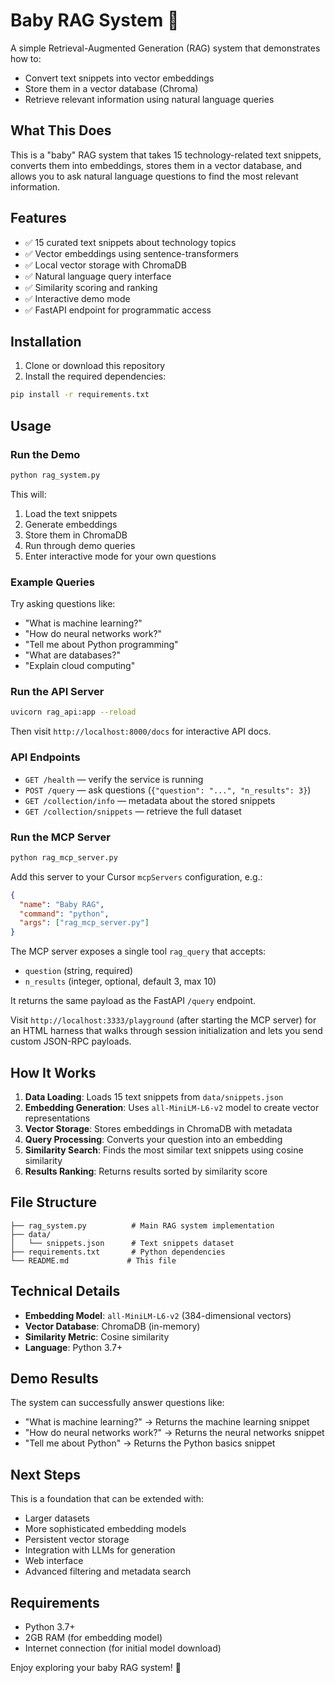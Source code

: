 # Baby RAG System 🚀

A simple Retrieval-Augmented Generation (RAG) system that demonstrates how to:
- Convert text snippets into vector embeddings
- Store them in a vector database (Chroma)
- Retrieve relevant information using natural language queries

## What This Does

This is a "baby" RAG system that takes 15 technology-related text snippets, converts them into embeddings, stores them in a vector database, and allows you to ask natural language questions to find the most relevant information.

## Features

- ✅ 15 curated text snippets about technology topics
- ✅ Vector embeddings using sentence-transformers
- ✅ Local vector storage with ChromaDB
- ✅ Natural language query interface
- ✅ Similarity scoring and ranking
- ✅ Interactive demo mode
- ✅ FastAPI endpoint for programmatic access

## Installation

1. Clone or download this repository
2. Install the required dependencies:

```bash
pip install -r requirements.txt
```

## Usage

### Run the Demo

```bash
python rag_system.py
```

This will:
1. Load the text snippets
2. Generate embeddings
3. Store them in ChromaDB
4. Run through demo queries
5. Enter interactive mode for your own questions

### Example Queries

Try asking questions like:
- "What is machine learning?"
- "How do neural networks work?"
- "Tell me about Python programming"
- "What are databases?"
- "Explain cloud computing"

### Run the API Server

```bash
uvicorn rag_api:app --reload
```

Then visit `http://localhost:8000/docs` for interactive API docs.

### API Endpoints

- `GET /health` — verify the service is running
- `POST /query` — ask questions (`{"question": "...", "n_results": 3}`)
- `GET /collection/info` — metadata about the stored snippets
- `GET /collection/snippets` — retrieve the full dataset

### Run the MCP Server

```bash
python rag_mcp_server.py
```

Add this server to your Cursor `mcpServers` configuration, e.g.:

```json
{
  "name": "Baby RAG",
  "command": "python",
  "args": ["rag_mcp_server.py"]
}
```

The MCP server exposes a single tool `rag_query` that accepts:

- `question` (string, required)
- `n_results` (integer, optional, default 3, max 10)

It returns the same payload as the FastAPI `/query` endpoint.

Visit `http://localhost:3333/playground` (after starting the MCP server) for an HTML harness that walks through session initialization and lets you send custom JSON-RPC payloads.

## How It Works

1. **Data Loading**: Loads 15 text snippets from `data/snippets.json`
2. **Embedding Generation**: Uses `all-MiniLM-L6-v2` model to create vector representations
3. **Vector Storage**: Stores embeddings in ChromaDB with metadata
4. **Query Processing**: Converts your question into an embedding
5. **Similarity Search**: Finds the most similar text snippets using cosine similarity
6. **Results Ranking**: Returns results sorted by similarity score

## File Structure

```
├── rag_system.py          # Main RAG system implementation
├── data/
│   └── snippets.json      # Text snippets dataset
├── requirements.txt       # Python dependencies
└── README.md             # This file
```

## Technical Details

- **Embedding Model**: `all-MiniLM-L6-v2` (384-dimensional vectors)
- **Vector Database**: ChromaDB (in-memory)
- **Similarity Metric**: Cosine similarity
- **Language**: Python 3.7+

## Demo Results

The system can successfully answer questions like:
- "What is machine learning?" → Returns the machine learning snippet
- "How do neural networks work?" → Returns the neural networks snippet
- "Tell me about Python" → Returns the Python basics snippet

## Next Steps

This is a foundation that can be extended with:
- Larger datasets
- More sophisticated embedding models
- Persistent vector storage
- Integration with LLMs for generation
- Web interface
- Advanced filtering and metadata search

## Requirements

- Python 3.7+
- 2GB RAM (for embedding model)
- Internet connection (for initial model download)

Enjoy exploring your baby RAG system! 🎉
